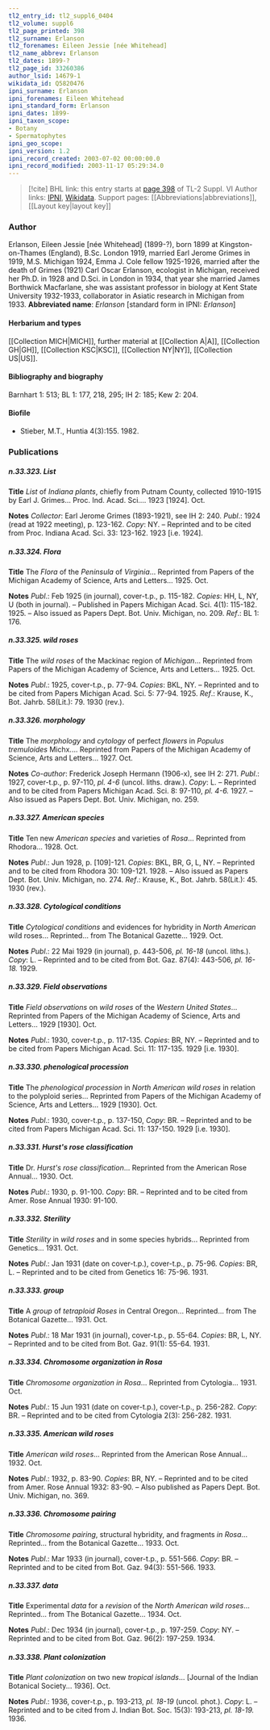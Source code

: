 ```yaml
---
tl2_entry_id: tl2_suppl6_0404
tl2_volume: suppl6
tl2_page_printed: 398
tl2_surname: Erlanson
tl2_forenames: Eileen Jessie [née Whitehead]
tl2_name_abbrev: Erlanson
tl2_dates: 1899-?
tl2_page_id: 33260386
author_lsid: 14679-1
wikidata_id: Q5820476
ipni_surname: Erlanson
ipni_forenames: Eileen Whitehead
ipni_standard_form: Erlanson
ipni_dates: 1899-
ipni_taxon_scope: 
- Botany
- Spermatophytes
ipni_geo_scope: 
ipni_version: 1.2
ipni_record_created: 2003-07-02 00:00:00.0
ipni_record_modified: 2003-11-17 05:29:34.0
---
```


> [!cite] BHL link: this entry starts at [page 398](https://www.biodiversitylibrary.org/page/33260386) of TL-2 Suppl. VI
> Author links: [IPNI](https://www.ipni.org/a/14679-1), [Wikidata](https://www.wikidata.org/wiki/Q5820476). Support pages: [[Abbreviations|abbreviations]], [[Layout key|layout key]]

### Author

Erlanson, Eileen Jessie \[née Whitehead\] (1899-?), born 1899 at Kingston-on-Thames (England), B.Sc. London 1919, married Earl Jerome Grimes in 1919, M.S. Michigan 1924, Emma J. Cole fellow 1925-1926, married after the death of Grimes (1921) Carl Oscar Erlanson, ecologist in Michigan, received her Ph.D. in 1928 and D.Sci. in London in 1934, that year she married James Borthwick Macfarlane, she was assistant professor in biology at Kent State University 1932-1933, collaborator in Asiatic research in Michigan from 1933. 
**Abbreviated name**: *Erlanson* \[standard form in IPNI: *Erlanson*\]

#### Herbarium and types

[[Collection MICH|MICH]], further material at [[Collection A|A]], [[Collection GH|GH]], [[Collection KSC|KSC]], [[Collection NY|NY]], [[Collection US|US]].

#### Bibliography and biography

Barnhart 1: 513; BL 1: 177, 218, 295; IH 2: 185; Kew 2: 204.

#### Biofile

- Stieber, M.T., Huntia 4(3):155. 1982.

### Publications

##### n.33.323. List

**Title**
*List* of *Indiana plants*, chiefly from Putnam County, collected 1910-1915 by Earl J. Grimes... Proc. Ind. Acad. Sci.... 1923 \[1924\]. Oct.

**Notes**
*Collector*: Earl Jerome Grimes (1893-1921), see IH 2: 240.
*Publ*.: 1924 (read at 1922 meeting), p. 123-162. *Copy*: NY. – Reprinted and to be cited from Proc. Indiana Acad. Sci. 33: 123-162. 1923 \[i.e. 1924\].

##### n.33.324. Flora

**Title**
The *Flora* of the *Peninsula* of *Virginia*... Reprinted from Papers of the Michigan Academy of Science, Arts and Letters... 1925. Oct.

**Notes**
*Publ*.: Feb 1925 (in journal), cover-t.p., p. 115-182. *Copies*: HH, L, NY, U (both in journal). – Published in Papers Michigan Acad. Sci. 4(1): 115-182. 1925. – Also issued as Papers Dept. Bot. Univ. Michigan, no. 209.
*Ref*.: BL 1: 176.

##### n.33.325. wild roses

**Title**
The *wild roses* of the Mackinac region of *Michigan*... Reprinted from Papers of the Michigan Academy of Science, Arts and Letters... 1925. Oct.

**Notes**
*Publ*.: 1925, cover-t.p., p. 77-94. *Copies*: BKL, NY. – Reprinted and to be cited from Papers Michigan Acad. Sci. 5: 77-94. 1925.
*Ref*.: Krause, K., Bot. Jahrb. 58(Lit.): 79. 1930 (rev.).

##### n.33.326. morphology

**Title**
The *morphology* and *cytology* of perfect *flowers* in *Populus tremuloides* Michx.... Reprinted from Papers of the Michigan Academy of Science, Arts and Letters... 1927. Oct.

**Notes**
*Co-author*: Frederick Joseph Hermann (1906-x), see IH 2: 271.
*Publ*.: 1927, cover-t.p., p. 97-110, *pl. 4-6* (uncol. liths. draw.). *Copy*: L. – Reprinted and to be cited from Papers Michigan Acad. Sci. 8: 97-110, *pl. 4-6.* 1927. – Also issued as Papers Dept. Bot. Univ. Michigan, no. 259.

##### n.33.327. American species

**Title**
Ten new *American species* and varieties of *Rosa*... Reprinted from Rhodora... 1928. Oct.

**Notes**
*Publ*.: Jun 1928, p. \[109\]-121. *Copies*: BKL, BR, G, L, NY. – Reprinted and to be cited from Rhodora 30: 109-121. 1928. – Also issued as Papers Dept. Bot. Univ. Michigan, no. 274.
*Ref*.: Krause, K., Bot. Jahrb. 58(Lit.): 45. 1930 (rev.).

##### n.33.328. Cytological conditions

**Title**
*Cytological conditions* and evidences for hybridity in *North American* wild roses... Reprinted... from The Botanical Gazette... 1929. Oct.

**Notes**
*Publ*.: 22 Mai 1929 (in journal), p. 443-506, *pl. 16-18* (uncol. liths.). *Copy*: L. – Reprinted and to be cited from Bot. Gaz. 87(4): 443-506, *pl. 16-18.* 1929.

##### n.33.329. Field observations

**Title**
*Field observations* on *wild roses* of the *Western United States*... Reprinted from Papers of the Michigan Academy of Science, Arts and Letters... 1929 \[1930\]. Oct.

**Notes**
*Publ*.: 1930, cover-t.p., p. 117-135. *Copies*: BR, NY. – Reprinted and to be cited from Papers Michigan Acad. Sci. 11: 117-135. 1929 \[i.e. 1930\].

##### n.33.330. phenological procession

**Title**
The *phenological procession* in *North American wild roses* in relation to the polyploid series... Reprinted from Papers of the Michigan Academy of Science, Arts and Letters... 1929 \[1930\]. Oct.

**Notes**
*Publ*.: 1930, cover-t.p., p. 137-150, *Copy*: BR. – Reprinted and to be cited from Papers Michigan Acad. Sci. 11: 137-150. 1929 \[i.e. 1930\].

##### n.33.331. Hurst's rose classification

**Title**
Dr. *Hurst's rose classification*... Reprinted from the American Rose Annual... 1930. Oct.

**Notes**
*Publ*.: 1930, p. 91-100. *Copy*: BR. – Reprinted and to be cited from Amer. Rose Annual 1930: 91-100.

##### n.33.332. Sterility

**Title**
*Sterility* in *wild roses* and in some species hybrids... Reprinted from Genetics... 1931. Oct.

**Notes**
*Publ*.: Jan 1931 (date on cover-t.p.), cover-t.p., p. 75-96. *Copies*: BR, L. – Reprinted and to be cited from Genetics 16: 75-96. 1931.

##### n.33.333. group

**Title**
A *group* of *tetraploid Roses* in Central Oregon... Reprinted... from The Botanical Gazette... 1931. Oct.

**Notes**
*Publ*.: 18 Mar 1931 (in journal), cover-t.p., p. 55-64. *Copies*: BR, L, NY. – Reprinted and to be cited from Bot. Gaz. 91(1): 55-64. 1931.

##### n.33.334. Chromosome organization in Rosa

**Title**
*Chromosome organization in Rosa*... Reprinted from Cytologia... 1931. Oct.

**Notes**
*Publ*.: 15 Jun 1931 (date on cover-t.p.), cover-t.p., p. 256-282. *Copy*: BR. – Reprinted and to be cited from Cytologia 2(3): 256-282. 1931.

##### n.33.335. American wild roses

**Title**
*American wild roses*... Reprinted from the American Rose Annual... 1932. Oct.

**Notes**
*Publ*.: 1932, p. 83-90. *Copies*: BR, NY. – Reprinted and to be cited from Amer. Rose Annual 1932: 83-90. – Also published as Papers Dept. Bot. Univ. Michigan, no. 369.

##### n.33.336. Chromosome pairing

**Title**
*Chromosome pairing*, structural hybridity, and fragments *in Rosa*... Reprinted... from the Botanical Gazette... 1933. Oct.

**Notes**
*Publ*.: Mar 1933 (in journal), cover-t.p., p. 551-566. *Copy*: BR. – Reprinted and to be cited from Bot. Gaz. 94(3): 551-566. 1933.

##### n.33.337. data

**Title**
Experimental *data* for a *revision* of the *North American wild roses*... Reprinted... from The Botanical Gazette... 1934. Oct.

**Notes**
*Publ*.: Dec 1934 (in journal), cover-t.p., p. 197-259. *Copy*: NY. – Reprinted and to be cited from Bot. Gaz. 96(2): 197-259. 1934.

##### n.33.338. Plant colonization

**Title**
*Plant colonization* on two new *tropical islands*... \[Journal of the Indian Botanical Society... 1936\]. Oct.

**Notes**
*Publ*.: 1936, cover-t.p., p. 193-213, *pl. 18-19* (uncol. phot.). *Copy*: L. – Reprinted and to be cited from J. Indian Bot. Soc. 15(3): 193-213, *pl. 18-19.* 1936.

